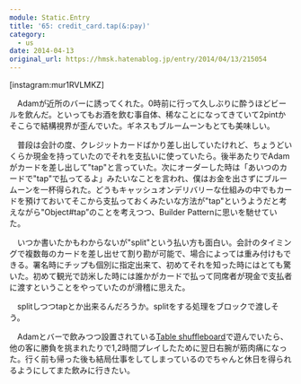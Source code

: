 ```yaml
---
module: Static.Entry
title: '65: credit_card.tap(&:pay)'
category:
  - us
date: 2014-04-13
original_url: https://hmsk.hatenablog.jp/entry/2014/04/13/215054
---
```


[instagram:mur1RVLMKZ]

　Adamが近所のバーに誘ってくれた。0時前に行って久しぶりに酔うほどビールを飲んだ。といってもお酒を飲む事自体、稀なことになってきていて2pintかそこらで結構視界が歪んでいた。ギネスもブルームーンもとても美味しい。

　普段は会計の度、クレジットカードばかり差し出していたけれど、ちょうどいくらか現金を持っていたのでそれを支払いに使っていたら。後半あたりでAdamがカードを差し出して"tap"と言っていた。次にオーダーした時は「あいつのカードで"tap"で払ってるよ」みたいなことを言われ、僕はお金を出さずにブルームーンを一杯得られた。どうもキャッシュオンデリバリーな仕組みの中でもカードを預けておいてそこから支払っておくみたいな方法が"tap"というようだと考えながら"Object#tap”のことを考えつつ、Builder Patternに思いを馳せていた。

　いつか書いたかもわからないが"split"という払い方も面白い。会計のタイミングで複数毎のカードを差し出せて割り勘が可能で、場合によっては重み付けもできる。署名時にチップも個別に指定出来て、初めてそれを知った時にはとても驚いた。初めて観光で訪米した時には誰かがカードで払って同席者が現金で支払者に渡すということをやっていたのが滑稽に思えた。

　splitしつつtapとか出来るんだろうか。splitをする処理をブロックで渡しそう。

　Adamとバーで飲みつつ設置されている[Table shuffleboard](http://en.wikipedia.org/wiki/Table_shuffleboard)で遊んでいたら、他の客に勝負を挑まれたりで1,2時間プレイしたために翌日右腕が筋肉痛になった。行く前も帰った後も結局仕事をしてしまっているのでちゃんと休日を得られるようにしてまた飲みに行きたい。
